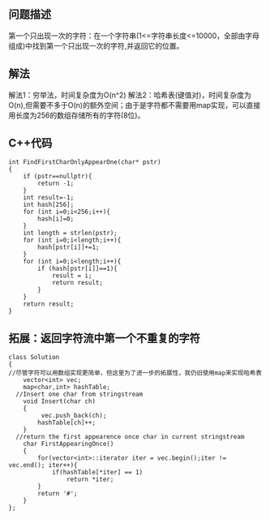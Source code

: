 ## 问题描述
第一个只出现一次的字符：在一个字符串(1<=字符串长度<=10000，全部由字母组成)中找到第一个只出现一次的字符,并返回它的位置。

## 解法
解法1：穷举法，时间复杂度为O(n^2)
解法2：哈希表(键值对)，时间复杂度为O(n),但需要不多于O(n)的额外空间；由于是字符都不需要用map实现，可以直接用长度为256的数组存储所有的字符(8位)。

## C++代码
```
int FindFirstCharOnlyAppearOne(char* pstr)
{
    if (pstr==nullptr){
        return -1;
    }
    int result=-1;
    int hash[256];
    for (int i=0;i<256;i++){
        hash[i]=0;
    }
    int length = strlen(pstr);
    for (int i=0;i<length;i++){
        hash[pstr[i]]+=1;       
    }
    for (int i=0;i<length;i++){
        if (hash[pstr[i]]==1){
            result = i;
            return result;
        }
    }
    return result;
}
```
## 拓展：返回字符流中第一个不重复的字符

```
class Solution
{
//尽管字符可以用数组实现更简单，但这里为了进一步的拓展性，我仍旧使用map来实现哈希表
    vector<int> vec;
    map<char,int> hashTable;
  //Insert one char from stringstream
    void Insert(char ch)
    {
         vec.push_back(ch);
        hashTable[ch]++;
    }
  //return the first appearence once char in current stringstream
    char FirstAppearingOnce()
    {
        for(vector<int>::iterator iter = vec.begin();iter != vec.end(); iter++){
            if(hashTable[*iter] == 1)
                return *iter;
        }
        return '#';
    }
};
```